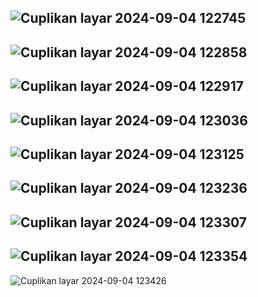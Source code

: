 ![Cuplikan layar 2024-09-04 122745](https://github.com/user-attachments/assets/600879af-9a6c-466a-ac48-f2e4512a379d)
-
![Cuplikan layar 2024-09-04 122858](https://github.com/user-attachments/assets/c15ae89c-f060-4979-84e1-d565aded6bea)
-
![Cuplikan layar 2024-09-04 122917](https://github.com/user-attachments/assets/87c7da6b-ebc5-4e56-912d-167c2383286b)
-
![Cuplikan layar 2024-09-04 123036](https://github.com/user-attachments/assets/6571a3cb-2cbd-43dd-b283-6ad14af16326)
-
![Cuplikan layar 2024-09-04 123125](https://github.com/user-attachments/assets/f6218505-6cd9-4194-b0a9-e83382a01360)
-
![Cuplikan layar 2024-09-04 123236](https://github.com/user-attachments/assets/4450a53a-296c-471f-acf8-e9b0d1c0769c)
-
![Cuplikan layar 2024-09-04 123307](https://github.com/user-attachments/assets/138cbbbf-e306-4ebe-99a5-9ad98d718f68)
-
![Cuplikan layar 2024-09-04 123354](https://github.com/user-attachments/assets/e2124c93-83f3-47be-bc0c-eb6874f08583)
-
![Cuplikan layar 2024-09-04 123426](https://github.com/user-attachments/assets/0739b9b3-3f80-4ed7-b377-eb4526605d25)
